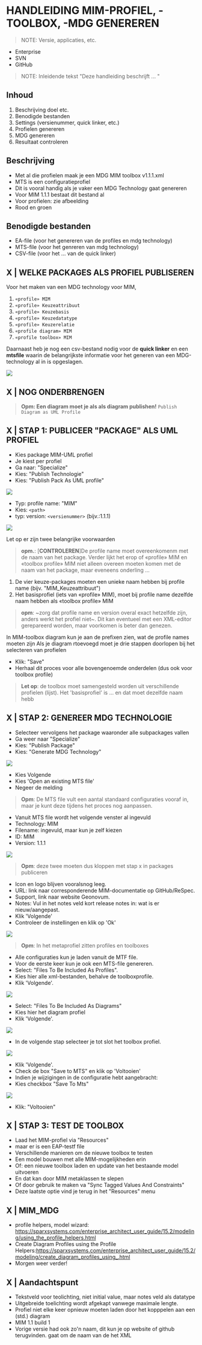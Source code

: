 # HANDLEIDING MIM-PROFIEL, -TOOLBOX, -MDG GENEREREN

> NOTE: Versie, applicaties, etc.

 - Enterprise
 - SVN
 - GitHub

> NOTE: Inleidende tekst "Deze handleiding beschrijft ... "

## Inhoud
 1. Beschrijving doel etc.
 1. Benodigde bestanden
 1. Settings (versienummer, quick linker, etc.)
 1. Profielen genereren
 1. MDG genereren
 1. Resultaat controleren

## Beschrijving
 - Met al die profielen maak je een MDG MIM toolbox v1.1.1.xml
  - MTS is een configuratieprofiel
 - Dit is vooral handig als je vaker een MDG Technology gaat genereren
 - Voor MIM 1.1.1 bestaat dit bestand al
 - Voor profielen: zie afbeelding
 - Rood en groen

## Benodigde bestanden
 - EA-file (voor het genereren van de profiles en mdg technology)
 - MTS-file (voor het genreren van mdg technology)
 - CSV-file (voor het ... van de quick linker)


## X | WELKE PACKAGES ALS PROFIEL PUBLISEREN

Voor het maken van een MDG technology voor MIM, 
 1. `«profile» MIM`
 1. `«profile» Keuzeattribuut`
 1. `«profile» Keuzebasis`
 1. `«profile» Keuzedatatype`
 1. `«profile» Keuzerelatie`
 1. `«profile diagram» MIM`
 1. `«profile toolbox» MIM`

Daarnaast heb je nog een csv-bestand nodig voor de **quick linker** en een **mtsfile** waarin de belangrijkste informatie voor het generen van een MDG-technology al in is opgeslagen.

   ![](Media/MIM_01_profile_benodigde_profielen.jpg)

## X | NOG ONDERBRENGEN


 > **Opm: Een diagram moet je als als diagram publishen!** `Publish Diagram as UML Profile`

## X | STAP 1: PUBLICEER "PACKAGE" ALS UML PROFIEL
 - Kies package MIM-UML profiel
 - Je kiest per profiel
 - Ga naar: "Specialize" 
 - Kies: "Publish Technologie"
 - Kies: "Publish Pack As UML profile"

![](Media/MIM_03_publish_as_UML_or_MDG.jpg)

 - Typ: profile name: "MIM"
 - Kies: `<path>`
 - typ: version: `<versienummer>` (bijv.:1.1.1)

![](Media/MIM_02_profile_publish_as_uml_settings.jpg)

Let op er zijn twee belangrijke voorwaarden
 > **opm.**: [**CONTROLEREN**]De profile name moet overeenkomenm met de naam van het package.
Verder lijkt het erop of «profile» MIM en «toolbox profile» MIM niet alleen overeen moeten komen met de naam van het package, maar eveneens onderling ... 

1. De vier keuze-packages moeten een unieke naam hebben bij profile name (bijv. "MIM_Keuzeattribuut")
2. Het basisprofiel <naam> (iets van «profile» MIM), moet bij profile name dezelfde naam hebben als «toolbox profile» MIM

 > **opm**: ~zorg dat profile name en version overal exact hetzelfde zijn, anders werkt het profiel niet~. Dit kan eventueel met een XML-editor gerepareerd worden, maar voorkomen is beter dan genezen.

In MIM-toolbox diagram kun je aan de prefixen zien, wat de profile names moeten zijn
Als je diagram rtoevoegd moet je drie stappen doorlopen bij het selecteren van profielen

 - Klik: "Save"
 - Herhaal dit proces voor alle bovengenoemde onderdelen (dus ook voor toolbox profile)

 >**Let op**: de toolbox moet samengesteld worden uit verschillende profielen (lijst). Het 'basisprofiel' is ... en dat moet dezelfde naam hebb

## X | STAP 2: GENEREER MDG TECHNOLOGIE
 - Selecteer vervolgens het package waaronder alle subpackages vallen
 - Ga weer naar "Specialize"
 - Kies: "Publish Package"
 - Kies: "Generate MDG Technology"

![](Media/MIM_03_publish_as_UML_or_MDG.jpg)

 - Kies Volgende
 - Kies 'Open an existing MTS file'
 - Negeer de melding
 
 > **Opm**: De MTS file vult een aantal standaard configuraties vooraf in, maar je kunt deze tijdens het proces nog aanpassen.

 - Vanuit MTS file wordt het volgende venster al ingevuld
 - Technology: MIM
 - Filename: ingevuld, maar kun je zelf kiezen
 - ID: MIM
 - Version: 1.1.1

![](Media/MIM_04_mdg_tech.jpg)

 > **Opm**: deze twee moeten dus kloppen met stap x in packages publiceren

 - Icon en logo blijven vooralsnog leeg.
 - URL: link naar corresponderende MIM-documentatie op GitHub/ReSpec.
 - Support, link naar website Geonovum.
 - Notes: Vul in het notes veld kort release notes in: wat is er nieuw/aangepast.
 - Klik 'Volgende'
 - Controleer de instellingen en klik op 'Ok'

![](Media/MIM_05_mdg_tech.jpg)

 > **Opm**: In het metaprofiel zitten profiles en toolboxes

 - Alle configuraties kun je laden vanuit de MTF file.
 - Voor de eerste keer kun je ook een MTS-file genereren.
 - Select:  "Files To Be Included As Profiles".
 - Kies hier alle xml-bestanden, behalve de toolboxprofile.
 - Klik 'Volgende'.

![](Media/MIM_06_mdg_tech.jpg)

 - Select: "Files To Be Included As Diagrams"
 - Kies hier het diagram profiel
 - Klik 'Volgende'.

![](Media/MIM_07_mdg_tech.jpg)

 - In de volgende stap selecteer je tot slot het toolbox profiel.

![](Media/MIM_08_mdg_tech.jpg)

 - Klik 'Volgende'.
 - Check de box "Save to MTS" en klik op 'Voltooien'
 - Indien je wijzigingen in de configuratie hebt aangebracht:
 - Kies checkbox  "Save To Mts"

![](Media/MIM_09_mdg_tech.jpg)

 - Klik: "Voltooien"

## X | STAP 3: TEST DE TOOLBOX
 - Laad het MIM-profiel via "Resources"
 - maar er is een EAP-testf file
 - Verschillende manieren om de nieuwe toolbox te testen
 - Een model bouwen met alle MIM-mogelijkheden erin
 - Of: een nieuwe toolbox laden en update van het bestaande model uitvoeren
 - En dat kan door MIM metaklassen te slepen
 - Of door gebruik te maken va "Sync Tagged Values And Constraints"
 - Deze laatste optie vind je terug in het "Resources" menu

## X | MIM_MDG
 - profile helpers, model wizard: https://sparxsystems.com/enterprise_architect_user_guide/15.2/modeling/using_the_profile_helpers.html
 - Create Diagram Profiles using the Profile Helpers:https://sparxsystems.com/enterprise_architect_user_guide/15.2/modeling/create_diagram_profiles_using_.html
 - Morgen weer verder!

## X | Aandachtspunt
 - Tekstveld voor teolichting, niet initial value, maar notes veld als datatype
 - Uitgebreide toelichting wordt afgekapt vanwege maximale lengte.
 - Profiel niet elke keer opnieuw moeten laden door het kopppelen aan een (std.) diagram
 - MIM 1.1 build 1
 - Vorige versie had ook zo'n naam, dit kun je op website of github terugvinden. gaat om de naam van de het XML